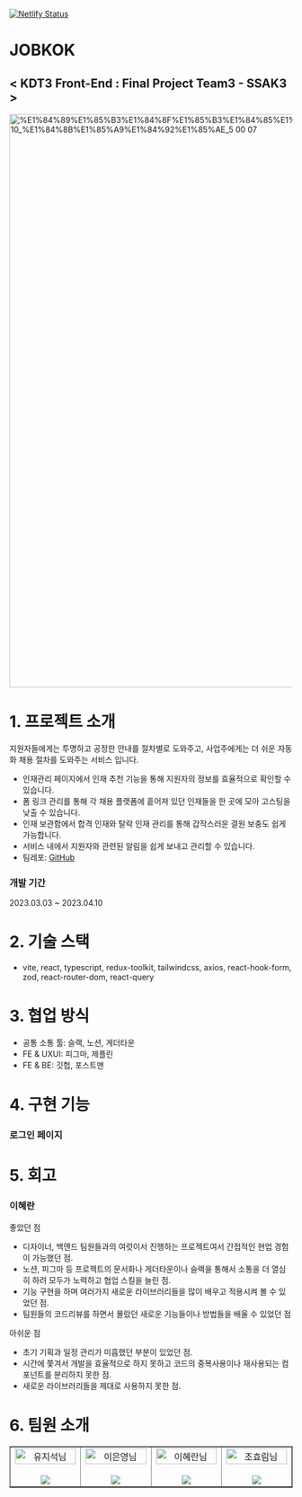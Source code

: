 
[![Netlify Status](https://api.netlify.com/api/v1/badges/f14f6822-855c-4a25-b7d7-5c8aacecfb93/deploy-status)](https://app.netlify.com/sites/kdt-final/deploys)

# JOBKOK

## < KDT3 Front-End : Final Project Team3 - SSAK3 >

<img width="1021" alt="%E1%84%89%E1%85%B3%E1%84%8F%E1%85%B3%E1%84%85%E1%85%B5%E1%86%AB%E1%84%89%E1%85%A3%E1%86%BA_2023-04-10_%E1%84%8B%E1%85%A9%E1%84%92%E1%85%AE_5 00 07" src="https://user-images.githubusercontent.com/83855636/232267130-727049c5-eb9b-4ae0-9f58-faf61f86e3bf.png">


# 1. **프로젝트 소개**

지원자들에게는 투명하고 공정한 안내를 절차별로 도와주고, 사업주에게는 더 쉬운 자동화 채용 절차를 도와주는 서비스 입니다.

- 인재관리 페이지에서 인재 추천 기능을 통해 지원자의 정보를 효율적으로 확인할 수 있습니다.
- 폼 링크 관리를 통해 각 채용 플랫폼에 흩어져 있던 인재들을 한 곳에 모아 고스팅을 낮출 수 있습니다.
- 인재 보관함에서 합격 인재와 탈락 인재 관리를 통해 갑작스러운 결원 보충도 쉽게 가능합니다.
- 서비스 내에서 지원자와 관련된 알림을 쉽게 보내고 관리할 수 있습니다.
- 팀레포: [GitHub](https://github.com/kdt-final-3/jobkok-fe)

### 개발 기간

2023.03.03 ~ 2023.04.10
<br/>

# 2. **기술 스택**

- vite, react, typescript, redux-toolkit, tailwindcss, axios, react-hook-form, zod, react-router-dom, react-query


# 3. **협업 방식**

- 공통 소통 툴: 슬랙, 노션, 게더타운
- FE & UXUI: 피그마, 제플린
- FE & BE: 깃헙, 포스트맨

# 4. 구현 기능

### 로그인 페이지 



# 5. **회고**


### 이혜란

좋았던 점

- 디자이너, 백엔드 팀원들과의 여럿이서 진행하는 프로젝트여서 간접적인 현업 경험이 가능했던 점.
- 노션, 피그마 등 프로젝트의 문서화나 게더타운이나 슬랙을 통해서 소통을 더 열심히 하려 모두가 노력하고 협업 스킬을 늘린 점.
- 기능 구현을 하며 여러가지 새로운 라이브러리들을 많이 배우고 적용시켜 볼 수 있었던 점.
- 팀원들의 코드리뷰를 하면서 몰랐던 새로운 기능들이나 방법들을 배울 수 있었던 점

아쉬운 점

- 초기 기획과 일정 관리가 미흡했던 부분이 있었던 점.
- 시간에 쫓겨서 개발을 효율적으로 하지 못하고 코드의 중복사용이나 재사용되는 컴포넌트를 분리하지 못한 점.
- 새로운 라이브러리들을 제대로 사용하지 못한 점.




# 6. 팀원 소개

<table border>
  <tbody>
    <tr>
       <td align="center" width="200px">
        <img width="100%" src="https://avatars.githubusercontent.com/u/83855636?v=4"  alt="유지석님"/><br />
        <br/>
        <a href="https://github.com/yujiseok">
          <img src="https://img.shields.io/badge/팀장 : 유지석-000?style=flat-round&logo=GitHub&logoColor=white"/>
        </a>
      </td>
      <td align="center" width="200px">
        <img width="100%" src='https://avatars.githubusercontent.com/u/90189513?v=4'  alt="이은영님"/><br />
        <br/>
        <a href="https://github.com/eun0leee">
          <img src="https://img.shields.io/badge/이은영-000?style=flat-round&logo=GitHub&logoColor=white"/>
        </a>
      </td>
      <td align="center" width="200px">
        <img width="100%" src="https://avatars.githubusercontent.com/u/113823957?v=4"  alt="이혜란님"/><br />
       <br/>
        <a href="https://github.com/hyerani">
          <img src="https://img.shields.io/badge/이혜란-000?style=flat-round&logo=GitHub&logoColor=white"/>
        </a>
      </td>
   <td align="center" width="200px">
        <img width="100%" src="https://avatars.githubusercontent.com/u/103406196?v=4"  alt="조효림님"/><br/>
       <br/>
        <a href="https://github.com/hyorimcho">
          <img src="https://img.shields.io/badge/조효림-000?style=flat-round&logo=GitHub&logoColor=white"/>
        </a>
      </td>
     </tr>
         
  </tbody>
</table>
